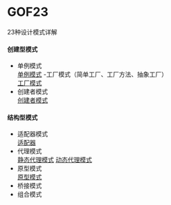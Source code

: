 # GOF23
23种设计模式详解
#### 创建型模式
- 单例模式 </br>
[单例模式](https://github.com/SmallNancy/GOF23/tree/master/src/SingletonModel)
-工厂模式（简单工厂、工厂方法、抽象工厂）</br>
[工厂模式](https://github.com/SmallNancy/GOF23/tree/master/src/Factory)
- 创建者模式</br>
[创建者模式](https://github.com/SmallNancy/GOF23/tree/master/src/builder)

#### 结构型模式
- 适配器模式</br>
[适配器](https://github.com/SmallNancy/GOF23/tree/master/src/adapter)
- 代理模式</br>
[静态代理模式](https://github.com/SmallNancy/GOF23/tree/master/src/staticProxy)
[动态代理模式](https://github.com/SmallNancy/GOF23/tree/master/src/dynamisProxy)
- 原型模式</br>
[原型模式](https://github.com/SmallNancy/GOF23/tree/master/src/prototype)
- 桥接模式
- 组合模式
